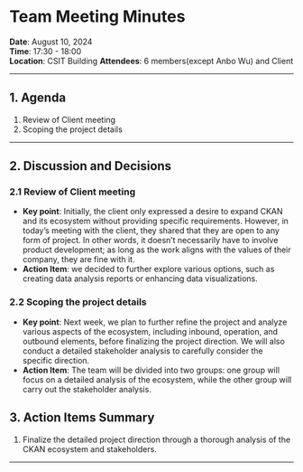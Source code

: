 # Team Meeting Minutes

**Date**: August 10, 2024  
**Time**: 17:30 - 18:00   
**Location**: CSIT Building
**Attendees**: 6 members(except Anbo Wu) and Client

---

## 1. Agenda
1. Review of Client meeting 
2. Scoping the project details

---

## 2. Discussion and Decisions

### 2.1 Review of Client meeting 
- **Key point**: Initially, the client only expressed a desire to expand CKAN and its ecosystem without providing specific requirements. However, in today’s meeting with the client, they shared that they are open to any form of project. In other words, it doesn’t necessarily have to involve product development; as long as the work aligns with the values of their company, they are fine with it. 
- **Action Item**: we decided to further explore various options, such as creating data analysis reports or enhancing data visualizations.

### 2.2 Scoping the project details
- **Key point**: Next week, we plan to further refine the project and analyze various aspects of the ecosystem, including inbound, operation, and outbound elements, before finalizing the project direction. We will also conduct a detailed stakeholder analysis to carefully consider the specific direction. 
- **Action Item**: The team will be divided into two groups: one group will focus on a detailed analysis of the ecosystem, while the other group will carry out the stakeholder analysis.

## 3. Action Items Summary
1. Finalize the detailed project direction through a thorough analysis of the CKAN ecosystem and stakeholders.

---


